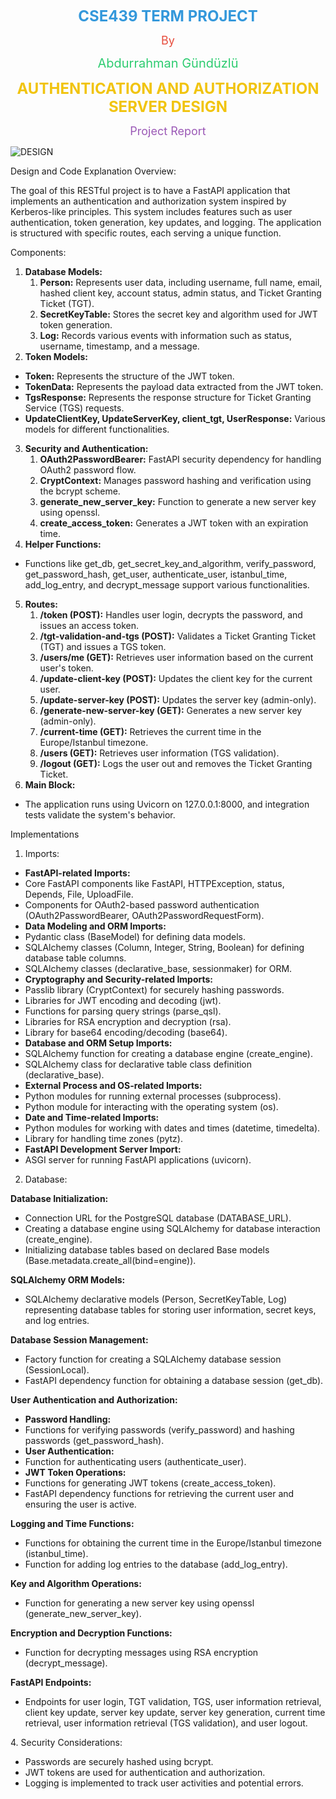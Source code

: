 <p align="center"><span style="color:#3498db; font-size:24px;"><strong>CSE439 TERM PROJECT</strong></span></p>

<p align="center"><span style="color:#e74c3c; font-size:18px;">By</span></p>

<p align="center"><span style="color:#2ecc71; font-size:20px;">Abdurrahman Gündüzlü</span></p>

<p align="center"><span style="color:#f1c40f; font-size:24px;"><strong>AUTHENTICATION AND AUTHORIZATION SERVER DESIGN</strong></span></p>

<p align="center"><span style="color:#9b59b6; font-size:18px;">Project Report</span></p>




![DESIGN](https://github.com/gunduzl/Authentication-Server/assets/69585166/2e76cb1a-f467-4aa2-87f0-6bedcb02bb2d)


Design and Code Explanation Overview: 

The goal of this RESTful project is to have a FastAPI application that implements an authentication and authorization system inspired by Kerberos-like principles. This system includes features such as user authentication, token generation, key updates, and logging. The application is structured with specific routes, each serving a unique function.

Components: 

1. **Database Models:**  
   1. **Person:** Represents user data, including username, full name, email, hashed client key, account status, admin status, and Ticket Granting Ticket (TGT). 
   1. **SecretKeyTable:** Stores the secret key and algorithm used for JWT token generation. 
   1. **Log:** Records various events with information such as status, username, timestamp, and a message. 
1. **Token Models:**  
- **Token:** Represents the structure of the JWT token. 
- **TokenData:** Represents the payload data extracted from the JWT token. 
- **TgsResponse:** Represents the response structure for Ticket Granting Service (TGS) requests. 
- **UpdateClientKey, UpdateServerKey, client\_tgt, UserResponse:** Various models for different functionalities. 
3. **Security and Authentication:**  
   1. **OAuth2PasswordBearer:** FastAPI security dependency for handling OAuth2 password flow. 
   1. **CryptContext:** Manages password hashing and verification using the bcrypt scheme. 
   1. **generate\_new\_server\_key:** Function to generate a new server key using openssl. 
   1. **create\_access\_token:** Generates a JWT token with an expiration time. 
3. **Helper Functions:**  
- Functions like get\_db, get\_secret\_key\_and\_algorithm, verify\_password, get\_password\_hash, get\_user, authenticate\_user, istanbul\_time, add\_log\_entry, and decrypt\_message support various functionalities. 
5. **Routes:**  
   1. **/token (POST):** Handles user login, decrypts the password, and issues an access token. 
   1. **/tgt-validation-and-tgs (POST):** Validates a Ticket Granting Ticket (TGT) and issues a TGS token. 
   1. **/users/me (GET):** Retrieves user information based on the current user's token. 
   1. **/update-client-key (POST):** Updates the client key for the current user. 
   1. **/update-server-key (POST):** Updates the server key (admin-only). 
   1. **/generate-new-server-key (GET):** Generates a new server key (admin-only). 
   1. **/current-time (GET):** Retrieves the current time in the Europe/Istanbul timezone. 
   1. **/users (GET):** Retrieves user information (TGS validation). 
   1. **/logout (GET):** Logs the user out and removes the Ticket Granting Ticket. 
5. **Main Block:**  
- The application runs using Uvicorn on 127.0.0.1:8000, and integration tests validate the system's behavior. 

Implementations 

1. Imports: 
- **FastAPI-related Imports:**  
- Core FastAPI components like FastAPI, HTTPException, status, Depends, File, UploadFile. 
- Components for OAuth2-based password authentication (OAuth2PasswordBearer, OAuth2PasswordRequestForm). 
- **Data Modeling and ORM Imports:**  
- Pydantic class (BaseModel) for defining data models. 
- SQLAlchemy classes (Column, Integer, String, Boolean) for defining database table columns. 
- SQLAlchemy classes (declarative\_base, sessionmaker) for ORM. 
- **Cryptography and Security-related Imports:**  
- Passlib library (CryptContext) for securely hashing passwords. 
- Libraries for JWT encoding and decoding (jwt). 
- Functions for parsing query strings (parse\_qsl). 
- Libraries for RSA encryption and decryption (rsa). 
- Library for base64 encoding/decoding (base64). 
- **Database and ORM Setup Imports:**  
- SQLAlchemy function for creating a database engine (create\_engine). 
- SQLAlchemy class for declarative table class definition (declarative\_base). 
- **External Process and OS-related Imports:**  
- Python modules for running external processes (subprocess). 
- Python module for interacting with the operating system (os). 
- **Date and Time-related Imports:**  
- Python modules for working with dates and times (datetime, timedelta). 
- Library for handling time zones (pytz). 
- **FastAPI Development Server Import:**  
- ASGI server for running FastAPI applications (uvicorn). 
2. Database: 

**Database Initialization:** 

- Connection URL for the PostgreSQL database (DATABASE\_URL). 
- Creating a database engine using SQLAlchemy for database interaction (create\_engine). 
- Initializing database tables based on declared Base models (Base.metadata.create\_all(bind=engine)). 

**SQLAlchemy ORM Models:** 

- SQLAlchemy declarative models (Person, SecretKeyTable, Log) representing database tables for storing user information, secret keys, and log entries. 

**Database Session Management:** 

- Factory function for creating a SQLAlchemy database session (SessionLocal). 
- FastAPI dependency function for obtaining a database session (get\_db). 

**User Authentication and Authorization:** 

- **Password Handling:**  
- Functions for verifying passwords (verify\_password) and hashing passwords (get\_password\_hash). 
- **User Authentication:**  
- Function for authenticating users (authenticate\_user). 
- **JWT Token Operations:**  
- Functions for generating JWT tokens (create\_access\_token). 
- FastAPI dependency functions for retrieving the current user and ensuring the user is active. 

**Logging and Time Functions:** 

- Functions for obtaining the current time in the Europe/Istanbul timezone (istanbul\_time). 
- Function for adding log entries to the database (add\_log\_entry). 

**Key and Algorithm Operations:** 

- Function for generating a new server key using openssl (generate\_new\_server\_key). 

**Encryption and Decryption Functions:** 

- Function for decrypting messages using RSA encryption (decrypt\_message). 

**FastAPI Endpoints:** 

- Endpoints for user login, TGT validation, TGS, user information retrieval, client key update, server key update, server key generation, current time retrieval, user information retrieval (TGS validation), and user logout. 

4\. Security Considerations: 

- Passwords are securely hashed using bcrypt. 
- JWT tokens are used for authentication and authorization. 
- Logging is implemented to track user activities and potential errors. 
